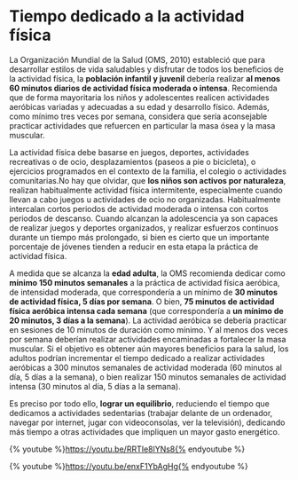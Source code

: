 # Tiempo dedicado a la actividad física

La Organización Mundial de la Salud (OMS, 2010) estableció que para desarrollar estilos de vida saludables y disfrutar de todos los beneficios de la actividad física, la **población infantil y juvenil** debería realizar **al menos 60 minutos diarios de actividad física moderada o intensa**. Recomienda que de forma mayoritaria los niños y adolescentes realicen actividades aeróbicas variadas y adecuadas a su edad y desarrollo físico. Además, como mínimo tres veces por semana, considera que sería aconsejable practicar actividades que refuercen en particular la masa ósea y la masa muscular.

La actividad física debe basarse en juegos, deportes, actividades recreativas o de ocio, desplazamientos (paseos a pie o bicicleta), o ejercicios programados en el contexto de la familia, el colegio o actividades comunitarias.No hay que olvidar, que **los niños son activos por naturaleza**, realizan habitualmente actividad física intermitente, especialmente cuando llevan a cabo juegos u actividades de ocio no organizadas. Habitualmente intercalan cortos periodos de actividad moderada o intensa con cortos periodos de descanso. Cuando alcanzan la adolescencia ya son capaces de realizar juegos y deportes organizados, y realizar esfuerzos continuos durante un tiempo más prolongado, si bien es cierto que un importante porcentaje de jóvenes tienden a reducir en esta etapa la práctica de actividad física.

A medida que se alcanza la **edad adulta**, la OMS recomienda dedicar como **mínimo 150 minutos semanales** a la práctica de actividad física aeróbica, de intensidad moderada, que correspondería a un mínimo de **30 minutos de actividad física, 5 días por semana**. O bien, **75 minutos de actividad física aeróbica intensa cada semana** (que correspondería a **un mínimo de 20 minutos, 3 días a la semana**). La actividad aeróbica se debería practicar en sesiones de 10 minutos de duración como mínimo. Y al menos dos veces por semana deberían realizar actividades encaminadas a fortalecer la masa muscular. Si el objetivo es obtener aún mayores beneficios para la salud, los adultos podrían incrementar el tiempo dedicado a realizar actividades aeróbicas a 300 minutos semanales de actividad moderada (60 minutos al día, 5 días a la semana), o bien realizar 150 minutos semanales de actividad intensa (30 minutos al día, 5 días a la semana).

Es preciso por todo ello, **lograr un equilibrio**, reduciendo el tiempo que dedicamos a actividades sedentarias (trabajar delante de un ordenador, navegar por internet, jugar con videoconsolas, ver la televisión), dedicando más tiempo a otras actividades que impliquen un mayor gasto energético.

{% youtube %}https://youtu.be/RRTIe8lYNs8{% endyoutube %}

{% youtube %}https://youtu.be/enxF1YbAgHg{% endyoutube %}
